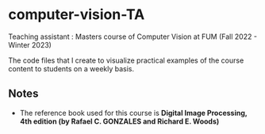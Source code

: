# computer-vision-TA
Teaching assistant : Masters course of Computer Vision at FUM (Fall 2022 - Winter 2023) 

The code files that I create to visualize practical examples of the course content to students on a weekly basis. 

## Notes
- The reference book used for this course is **Digital Image Processing, 4th edition (by Rafael C. GONZALES and Richard E. Woods)**  

